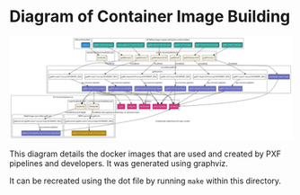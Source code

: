 # Diagram of Container Image Building

![container image building](./images.svg)

This diagram details the docker images that are used and created by PXF pipelines and developers. It was generated using graphviz.

It can be recreated using the dot file by running `make` within this directory.
